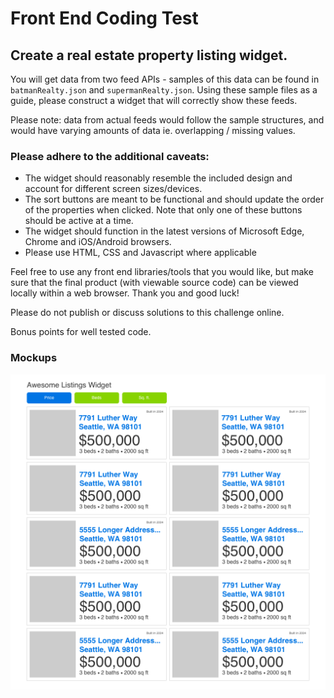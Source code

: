 # Front End Coding Test

## Create a real estate property listing widget.

You will get data from two feed APIs - samples of this data can be found in `batmanRealty.json` and `supermanRealty.json`.  Using these sample files as a guide, please construct a widget that will correctly show these feeds.

Please note: data from actual feeds would follow the sample structures, and would have varying amounts of data ie. overlapping / missing values.

### Please adhere to the additional caveats:

*   The widget should reasonably resemble the included design and account for different screen sizes/devices.
*   The sort buttons are meant to be functional and should update the order of the properties when clicked. Note that only one of these buttons should be active at a time.
*   The widget should function in the latest versions of Microsoft Edge, Chrome and iOS/Android browsers.
*   Please use HTML, CSS and Javascript where applicable

Feel free to use any front end libraries/tools that you would like, but make sure that the final product (with viewable source code) can be viewed locally within a web browser.  Thank you and good luck!

Please do not publish or discuss solutions to this challenge online.

Bonus points for well tested code.

### Mockups

![Real Estate Listing Widget](docs/comp.png)

